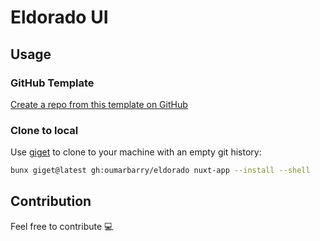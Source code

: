 # Eldorado UI

## Usage

### GitHub Template

[Create a repo from this template on GitHub](https://github.com/oumarbarry/eldorado/generate)

### Clone to local

Use [giget](https://github.com/unjs/giget) to clone to your machine with an empty git history:

```bash
bunx giget@latest gh:oumarbarry/eldorado nuxt-app --install --shell
```

## Contribution

Feel free to contribute 💻
